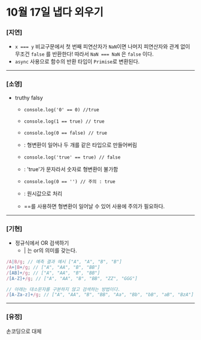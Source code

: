 # 10월 17일 냅다 외우기

### [지연]

- `x === y` 비교구문에서 첫 번째 피연산자가 `NaN`이면 나머지 피연산자와 관계 없이 무조건 `false` 를 반환한다! 따라서 `NaN === NaN` 은 `false` 이다.
- `async` 사용으로 함수의 반환 타입이 `Primise`로 변환된다.


<hr>

### [소영]
* truthy falsy
    - `console.log('0' == 0) //true` 
    - `console.log(1 == true) // true`
    - `console.log(0 == false) // true`
    - : 형변환이 일어나 두 개를 같은 타입으로 만들어버림

    - `console.log('true' == true) // false`
    - : 'true'가 문자라서 숫자로 형변환이 불가함

    - `console.log(0 == '') // 주의 : true`
    - : 원시값으로 처리

    - ==를 사용하면 형변환이 일어날 수 있어 사용에 주의가 필요하다.
<hr>

### [기현]
- 정규식에서 OR 검색하기
    - | 는 or의 의미를 갖는다.

```jsx
/A|B/g; // 예측 결과 예시 ["A", "A", "B", "B"]
/A+|B+/g; // ["A", "AA", "B", "BB"]
/[AB]+/g; // ["A", "AA", "B", "BB"]
/[A-Z]+/g; // ["A", "AA", "B", "BB", "ZZ", "GGG"]

// 아래는 대소문자를 구분하지 않고 검색하는 방법이다.
/[A-Za-z]+/g; // ["A", "AA", "B", "BB", "Aa", "Bb", "bB", "aB", "BzA"]
```
<hr>

### [유정]

손코딩으로 대체
